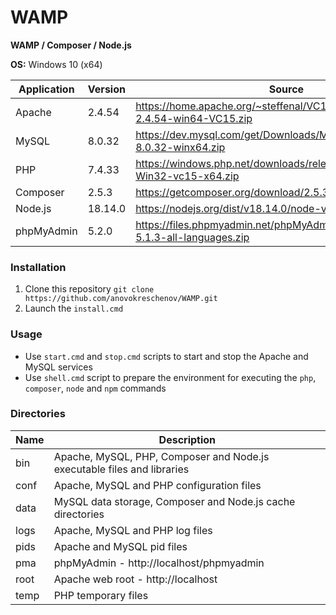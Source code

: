 # WAMP

**WAMP / Composer / Node.js**

**OS:** Windows 10 (x64)

| Application | Version | Source |
| ----------- | ------- | ------ |
| Apache      | 2.4.54  | https://home.apache.org/~steffenal/VC15/binaries/httpd-2.4.54-win64-VC15.zip |
| MySQL       | 8.0.32  | https://dev.mysql.com/get/Downloads/MySQL-8.0/mysql-8.0.32-winx64.zip |
| PHP         | 7.4.33  | https://windows.php.net/downloads/releases/php-7.4.33-Win32-vc15-x64.zip |
| Composer    | 2.5.3   | https://getcomposer.org/download/2.5.3/composer.phar |
| Node.js     | 18.14.0 | https://nodejs.org/dist/v18.14.0/node-v18.14.0-win-x64.zip |
| phpMyAdmin  | 5.2.0   | https://files.phpmyadmin.net/phpMyAdmin/5.2.0/phpMyAdmin-5.1.3-all-languages.zip |

### Installation

1. Clone this repository `git clone https://github.com/anovokreschenov/WAMP.git`
2. Launch the `install.cmd`

### Usage

- Use `start.cmd` and `stop.cmd` scripts to start and stop the Apache and MySQL services
- Use `shell.cmd` script to prepare the environment for executing the `php`, `composer`, `node` and `npm` commands

### Directories

| Name | Description |
| ---- | ----------- |
| bin  | Apache, MySQL, PHP, Composer and Node.js executable files and libraries |
| conf | Apache, MySQL and PHP configuration files |
| data | MySQL data storage, Composer and Node.js cache directories |
| logs | Apache, MySQL and PHP log files |
| pids | Apache and MySQL pid files |
| pma  | phpMyAdmin - http://localhost/phpmyadmin |
| root | Apache web root - http://localhost |
| temp | PHP temporary files |

